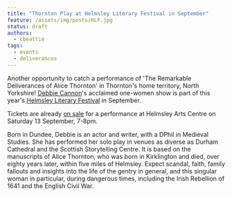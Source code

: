 ```yaml
---
title: "Thornton Play at Helmsley Literary Festival in September"
feature: /assets/img/posts/HLF.jpg
status: draft
authors:
  - cbeattie
tags:
  - events
  - deliverances
---
```


Another opportunity to catch a performance of 'The Remarkable Deliverances of Alice Thornton' in Thornton's home territory, North Yorkshire! [Debbie Cannon](https://debbiecannon.org/)'s acclaimed one-women show is part of this year's [Helmsley Literary Festival](https://www.helmsleyarts.co.uk/whats-on/helmsley-literary-festival-2025) in September.  

Tickets are already [on sale](https://www.helmsleyarts.co.uk/whats-on/helmsley-literary-festival-the-remarkable-deliverances-of-alice-thornton-1626-1707) for a performance at Helmsley Arts Centre on Saturday 13 September, 7-8pm.

Born in Dundee, Debbie is an actor and writer, with a DPhil in Medieval Studies. She has performed her solo play in venues as diverse as Durham Cathedral and the Scottish Storytelling Centre. It is based on the manuscripts of Alice Thornton, who was born in Kirklington and died, over eighty years later, within five miles of Helmsley. Expect scandal, faith, family fallouts and insights into the life of the gentry in general, and this singular woman in particular, during dangerous times, including the Irish Rebellion of 1641 and the English Civil War.

